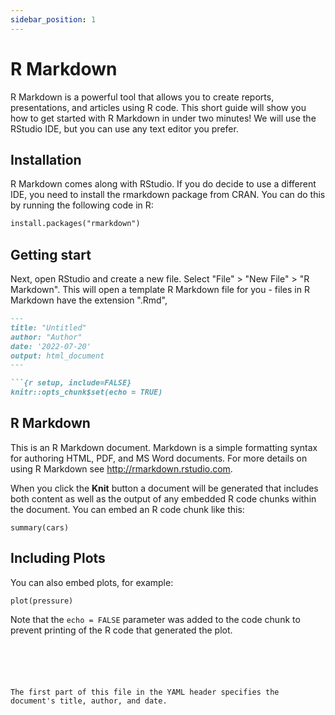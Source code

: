 ```yaml
---
sidebar_position: 1
---
```


# R Markdown

R Markdown is a powerful tool that allows you to create reports, presentations, and articles using R code. This short guide will show you how to get started with R Markdown in under two minutes! We will use the RStudio IDE, but you can use any text editor you prefer.


## Installation

R Markdown comes along with RStudio. If you do decide to use a different IDE, you need to install the rmarkdown package from CRAN. You can do this by running the following code in R:

```md
install.packages("rmarkdown")
```

## Getting start

Next, open RStudio and create a new file. Select "File" > "New File" > "R Markdown". This will open a template R Markdown file for you -  files in R Markdown have the extension ".Rmd",


```md
---
title: "Untitled"
author: "Author"
date: '2022-07-20'
output: html_document
---

```{r setup, include=FALSE}
knitr::opts_chunk$set(echo = TRUE)
```

## R Markdown

This is an R Markdown document. Markdown is a simple formatting syntax for authoring HTML, PDF, and MS Word documents. For more details on using R Markdown see <http://rmarkdown.rstudio.com>.

When you click the **Knit** button a document will be generated that includes both content as well as the output of any embedded R code chunks within the document. You can embed an R code chunk like this:

```{r cars}
summary(cars)
```

## Including Plots

You can also embed plots, for example:

```{r pressure, echo=FALSE}
plot(pressure)
```

Note that the `echo = FALSE` parameter was added to the code chunk to prevent printing of the R code that generated the plot.


```





The first part of this file in the YAML header specifies the document's title, author, and date.
